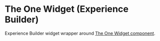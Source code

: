 # The One Widget (Experience Builder)

Experience Builder widget wrapper around [The One Widget component](https://github.com/gavinr/the-one-widget).
